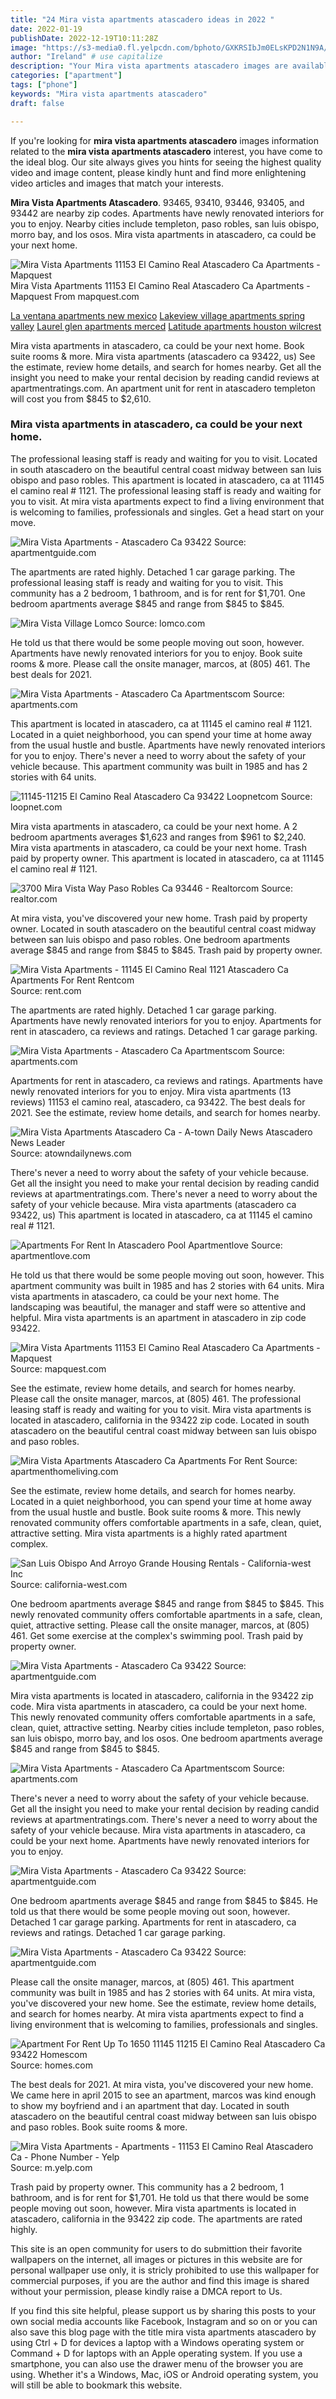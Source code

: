 ```yaml
---
title: "24 Mira vista apartments atascadero ideas in 2022 "
date: 2022-01-19
publishDate: 2022-12-19T10:11:28Z
image: "https://s3-media0.fl.yelpcdn.com/bphoto/GXKRSIbJm0ELsKPD2N1N9A/348s.jpg"
author: "Ireland" # use capitalize
description: "Your Mira vista apartments atascadero images are available in this site. Mira vista apartments atascadero are a topic that is being searched for and liked by netizens now. You can Find and Download the Mira vista apartments atascadero files here. Download all royalty-free images."
categories: ["apartment"]
tags: ["phone"]
keywords: "Mira vista apartments atascadero"
draft: false

---
```


If you're looking for **mira vista apartments atascadero** images information related to the **mira vista apartments atascadero** interest, you have come to the ideal  blog.  Our site always  gives you  hints  for seeing  the highest  quality video and image  content, please kindly hunt and find more enlightening video articles and images  that match your interests.

**Mira Vista Apartments Atascadero**. 93465, 93410, 93446, 93405, and 93442 are nearby zip codes. Apartments have newly renovated interiors for you to enjoy. Nearby cities include templeton, paso robles, san luis obispo, morro bay, and los osos. Mira vista apartments in atascadero, ca could be your next home.

![Mira Vista Apartments 11153 El Camino Real Atascadero Ca Apartments - Mapquest](https://s3-media0.fl.yelpcdn.com/bphoto/BlPOWbwFUjMyef_c1iLUTg/l.jpg "Mira Vista Apartments 11153 El Camino Real Atascadero Ca Apartments - Mapquest")
Mira Vista Apartments 11153 El Camino Real Atascadero Ca Apartments - Mapquest From mapquest.com

[La ventana apartments new mexico](/la-ventana-apartments-new-mexico/)
[Lakeview village apartments spring valley](/lakeview-village-apartments-spring-valley/)
[Laurel glen apartments merced](/laurel-glen-apartments-merced/)
[Latitude apartments houston wilcrest](/latitude-apartments-houston-wilcrest/)

Mira vista apartments in atascadero, ca could be your next home. Book suite rooms &amp; more. Mira vista apartments (atascadero ca 93422, us) See the estimate, review home details, and search for homes nearby. Get all the insight you need to make your rental decision by reading candid reviews at apartmentratings.com. An apartment unit for rent in atascadero templeton will cost you from $845 to $2,610.

### Mira vista apartments in atascadero, ca could be your next home.

The professional leasing staff is ready and waiting for you to visit. Located in south atascadero on the beautiful central coast midway between san luis obispo and paso robles. This apartment is located in atascadero, ca at 11145 el camino real # 1121. The professional leasing staff is ready and waiting for you to visit. At mira vista apartments expect to find a living environment that is welcoming to families, professionals and singles. Get a head start on your move.


![Mira Vista Apartments - Atascadero Ca 93422](https://rentpath-res.cloudinary.com/$img_current/t_3x2_jpg_xl/dddee5e34247959827a0a80900cc54ee "Mira Vista Apartments - Atascadero Ca 93422")
Source: apartmentguide.com

The apartments are rated highly. Detached 1 car garage parking. The professional leasing staff is ready and waiting for you to visit. This community has a 2 bedroom, 1 bathroom, and is for rent for $1,701. One bedroom apartments average $845 and range from $845 to $845.

![Mira Vista Village Lomco](https://www.lomco.com/wp-content/uploads/2013/08/mira-vista-01-300x214.jpg "Mira Vista Village Lomco")
Source: lomco.com

He told us that there would be some people moving out soon, however. Apartments have newly renovated interiors for you to enjoy. Book suite rooms &amp; more. Please call the onsite manager, marcos, at (805) 461. The best deals for 2021.

![Mira Vista Apartments - Atascadero Ca Apartmentscom](https://images1.apartments.com/i2/31U6JFKmrOt6rLuVWd2kDULSS55ryEN01M0v7v6fcOs/111/mira-vista-apartments-atascadero-ca-aerial-photo.jpg "Mira Vista Apartments - Atascadero Ca Apartmentscom")
Source: apartments.com

This apartment is located in atascadero, ca at 11145 el camino real # 1121. Located in a quiet neighborhood, you can spend your time at home away from the usual hustle and bustle. Apartments have newly renovated interiors for you to enjoy. There&#039;s never a need to worry about the safety of your vehicle because. This apartment community was built in 1985 and has 2 stories with 64 units.

![11145-11215 El Camino Real Atascadero Ca 93422 Loopnetcom](https://images1.loopnet.com/i2/-d04Tvf7roNOM3Y19sf_i5WYN-oGmrGUzOoc2YYNN2g/110/11145-11215-El-Camino-Real-Atascadero-CA-Mira-Vista-Apartments-20-1-Large.jpg "11145-11215 El Camino Real Atascadero Ca 93422 Loopnetcom")
Source: loopnet.com

Mira vista apartments in atascadero, ca could be your next home. A 2 bedroom apartments averages $1,623 and ranges from $961 to $2,240. Mira vista apartments in atascadero, ca could be your next home. Trash paid by property owner. This apartment is located in atascadero, ca at 11145 el camino real # 1121.

![3700 Mira Vista Way Paso Robles Ca 93446 - Realtorcom](https://ap.rdcpix.com/4437a3a861cb43467b863260e3739e5al-b91368457xd-w640_h480_q80.jpg "3700 Mira Vista Way Paso Robles Ca 93446 - Realtorcom")
Source: realtor.com

At mira vista, you&#039;ve discovered your new home. Trash paid by property owner. Located in south atascadero on the beautiful central coast midway between san luis obispo and paso robles. One bedroom apartments average $845 and range from $845 to $845. Trash paid by property owner.

![Mira Vista Apartments - 11145 El Camino Real 1121 Atascadero Ca Apartments For Rent Rentcom](https://rentpath-res.cloudinary.com/$img_current/t_3x2_webp_xl/t_unpaid/ed1c1027875dd4cf0b5ec6e98278c682 "Mira Vista Apartments - 11145 El Camino Real 1121 Atascadero Ca Apartments For Rent Rentcom")
Source: rent.com

The apartments are rated highly. Detached 1 car garage parking. Apartments have newly renovated interiors for you to enjoy. Apartments for rent in atascadero, ca reviews and ratings. Detached 1 car garage parking.

![Mira Vista Apartments - Atascadero Ca Apartmentscom](https://images1.apartments.com/i2/Wac1kjhmUEJTYSvWSPvdMBgcmBOoIKFRVhDOPAgZgR0/111/mira-vista-apartments-atascadero-ca-detached-garages.jpg "Mira Vista Apartments - Atascadero Ca Apartmentscom")
Source: apartments.com

Apartments for rent in atascadero, ca reviews and ratings. Apartments have newly renovated interiors for you to enjoy. Mira vista apartments (13 reviews) 11153 el camino real, atascadero, ca 93422. The best deals for 2021. See the estimate, review home details, and search for homes nearby.

![Mira Vista Apartments Atascadero Ca - A-town Daily News Atascadero News Leader](https://atowndailynews.com/wp-content/uploads/2016/06/Mira-Vista-Apartments-Atascadero-CA.jpg "Mira Vista Apartments Atascadero Ca - A-town Daily News Atascadero News Leader")
Source: atowndailynews.com

There&#039;s never a need to worry about the safety of your vehicle because. Get all the insight you need to make your rental decision by reading candid reviews at apartmentratings.com. There&#039;s never a need to worry about the safety of your vehicle because. Mira vista apartments (atascadero ca 93422, us) This apartment is located in atascadero, ca at 11145 el camino real # 1121.

![Apartments For Rent In Atascadero Pool Apartmentlove](https://s3.amazonaws.com/photos.rentlinx.com/L1680/134128436.jpg "Apartments For Rent In Atascadero Pool Apartmentlove")
Source: apartmentlove.com

He told us that there would be some people moving out soon, however. This apartment community was built in 1985 and has 2 stories with 64 units. Mira vista apartments in atascadero, ca could be your next home. The landscaping was beautiful, the manager and staff were so attentive and helpful. Mira vista apartments is an apartment in atascadero in zip code 93422.

![Mira Vista Apartments 11153 El Camino Real Atascadero Ca Apartments - Mapquest](https://s3-media0.fl.yelpcdn.com/bphoto/BlPOWbwFUjMyef_c1iLUTg/l.jpg "Mira Vista Apartments 11153 El Camino Real Atascadero Ca Apartments - Mapquest")
Source: mapquest.com

See the estimate, review home details, and search for homes nearby. Please call the onsite manager, marcos, at (805) 461. The professional leasing staff is ready and waiting for you to visit. Mira vista apartments is located in atascadero, california in the 93422 zip code. Located in south atascadero on the beautiful central coast midway between san luis obispo and paso robles.

![Mira Vista Apartments Atascadero Ca Apartments For Rent](https://images1.apartmenthomeliving.com/m2/dwtj_4Ib4vk51Xt91QqZ4KKp3O2TbqkoeqXufJqt9zI/H270W360/map.jpg "Mira Vista Apartments Atascadero Ca Apartments For Rent")
Source: apartmenthomeliving.com

See the estimate, review home details, and search for homes nearby. Located in a quiet neighborhood, you can spend your time at home away from the usual hustle and bustle. Book suite rooms &amp; more. This newly renovated community offers comfortable apartments in a safe, clean, quiet, attractive setting. Mira vista apartments is a highly rated apartment complex.

![San Luis Obispo And Arroyo Grande Housing Rentals - California-west Inc](https://storage.googleapis.com/california-west-com/cms/sized/Mira-Vista-002.jpg "San Luis Obispo And Arroyo Grande Housing Rentals - California-west Inc")
Source: california-west.com

One bedroom apartments average $845 and range from $845 to $845. This newly renovated community offers comfortable apartments in a safe, clean, quiet, attractive setting. Please call the onsite manager, marcos, at (805) 461. Get some exercise at the complex&#039;s swimming pool. Trash paid by property owner.

![Mira Vista Apartments - Atascadero Ca 93422](https://rentpath-res.cloudinary.com/$img_current/t_3x2_jpg_xl/039cc79fb04975b1975701dd87f31364 "Mira Vista Apartments - Atascadero Ca 93422")
Source: apartmentguide.com

Mira vista apartments is located in atascadero, california in the 93422 zip code. Mira vista apartments in atascadero, ca could be your next home. This newly renovated community offers comfortable apartments in a safe, clean, quiet, attractive setting. Nearby cities include templeton, paso robles, san luis obispo, morro bay, and los osos. One bedroom apartments average $845 and range from $845 to $845.

![Mira Vista Apartments - Atascadero Ca Apartmentscom](https://images1.apartments.com/i2/0hjb6w_sWzc_qAA2X8oiw6_IrVGxENaZNKmyWseII4I/111/mira-vista-apartments-atascadero-ca-primary-photo.jpg "Mira Vista Apartments - Atascadero Ca Apartmentscom")
Source: apartments.com

There&#039;s never a need to worry about the safety of your vehicle because. Get all the insight you need to make your rental decision by reading candid reviews at apartmentratings.com. There&#039;s never a need to worry about the safety of your vehicle because. Mira vista apartments in atascadero, ca could be your next home. Apartments have newly renovated interiors for you to enjoy.

![Mira Vista Apartments - Atascadero Ca 93422](https://rentpath-res.cloudinary.com/$img_current/t_3x2_jpg_md/703973175c0aca02e3659cd4b5befbdc "Mira Vista Apartments - Atascadero Ca 93422")
Source: apartmentguide.com

One bedroom apartments average $845 and range from $845 to $845. He told us that there would be some people moving out soon, however. Detached 1 car garage parking. Apartments for rent in atascadero, ca reviews and ratings. Detached 1 car garage parking.

![Mira Vista Apartments - Atascadero Ca 93422](https://rentpath-res.cloudinary.com/$img_current/t_3x2_jpg_xl/5633f5a15a68a4092ccfcb99f00b305a "Mira Vista Apartments - Atascadero Ca 93422")
Source: apartmentguide.com

Please call the onsite manager, marcos, at (805) 461. This apartment community was built in 1985 and has 2 stories with 64 units. At mira vista, you&#039;ve discovered your new home. See the estimate, review home details, and search for homes nearby. At mira vista apartments expect to find a living environment that is welcoming to families, professionals and singles.

![Apartment For Rent Up To 1650 11145 11215 El Camino Real Atascadero Ca 93422 Homescom](https://cdn.homes.com/x2/@v=497417633@/79123/8/805/5746017_9316805/5746017_9316805_0.jpg?resize=1&amp;width=700&amp;height=440&amp;aspect=1 "Apartment For Rent Up To 1650 11145 11215 El Camino Real Atascadero Ca 93422 Homescom")
Source: homes.com

The best deals for 2021. At mira vista, you&#039;ve discovered your new home. We came here in april 2015 to see an apartment, marcos was kind enough to show my boyfriend and i an apartment that day. Located in south atascadero on the beautiful central coast midway between san luis obispo and paso robles. Book suite rooms &amp; more.

![Mira Vista Apartments - Apartments - 11153 El Camino Real Atascadero Ca - Phone Number - Yelp](https://s3-media0.fl.yelpcdn.com/bphoto/GXKRSIbJm0ELsKPD2N1N9A/348s.jpg "Mira Vista Apartments - Apartments - 11153 El Camino Real Atascadero Ca - Phone Number - Yelp")
Source: m.yelp.com

Trash paid by property owner. This community has a 2 bedroom, 1 bathroom, and is for rent for $1,701. He told us that there would be some people moving out soon, however. Mira vista apartments is located in atascadero, california in the 93422 zip code. The apartments are rated highly.

This site is an open community for users to do submittion their favorite wallpapers on the internet, all images or pictures in this website are for personal wallpaper use only, it is stricly prohibited to use this wallpaper for commercial purposes, if you are the author and find this image is shared without your permission, please kindly raise a DMCA report to Us.

If you find this site helpful, please support us by sharing this posts to your own social media accounts like Facebook, Instagram and so on or you can also save this blog page with the title mira vista apartments atascadero by using Ctrl + D for devices a laptop with a Windows operating system or Command + D for laptops with an Apple operating system. If you use a smartphone, you can also use the drawer menu of the browser you are using. Whether it's a Windows, Mac, iOS or Android operating system, you will still be able to bookmark this website.
